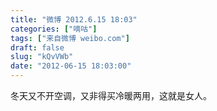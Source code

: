```yaml
---
title: "微博 2012.6.15 18:03"
categories: ["嘀咕"]
tags: ["来自微博 weibo.com"]
draft: false
slug: "kQvVWb"
date: "2012-06-15 18:03:00"
---
```


<p>冬天又不开空调，又非得买冷暖两用，这就是女人。 ​​​​</p>
